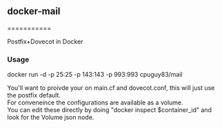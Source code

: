 ## docker-mail
===========

Postfix+Dovecot in Docker


### Usage
docker run -d -p 25:25 -p 143:143 -p 993:993 cpuguy83/mail

You'll want to proivde your on main.cf and dovecot.conf, this will just use the postfix default.<br />
For conveneince the configurations are available as a volume. <br />
You can edit these directly by doing "docker inspect $container_id" and look for the Volume json node.
